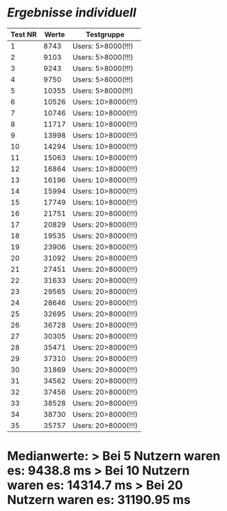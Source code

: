 
# _Ergebnisse individuell_
|Test NR|Werte|Testgruppe|
|-------|-----|----------|
|1|8743|Users: 5>8000(!!!)|
|2|9103|Users: 5>8000(!!!)|
|3|9243|Users: 5>8000(!!!)|
|4|9750|Users: 5>8000(!!!)|
|5|10355|Users: 5>8000(!!!)|
|6|10526|Users: 10>8000(!!!)|
|7|10746|Users: 10>8000(!!!)|
|8|11717|Users: 10>8000(!!!)|
|9|13998|Users: 10>8000(!!!)|
|10|14294|Users: 10>8000(!!!)|
|11|15063|Users: 10>8000(!!!)|
|12|16864|Users: 10>8000(!!!)|
|13|16196|Users: 10>8000(!!!)|
|14|15994|Users: 10>8000(!!!)|
|15|17749|Users: 10>8000(!!!)|
|16|21751|Users: 20>8000(!!!)|
|17|20829|Users: 20>8000(!!!)|
|18|19535|Users: 20>8000(!!!)|
|19|23906|Users: 20>8000(!!!)|
|20|31092|Users: 20>8000(!!!)|
|21|27451|Users: 20>8000(!!!)|
|22|31633|Users: 20>8000(!!!)|
|23|29565|Users: 20>8000(!!!)|
|24|28646|Users: 20>8000(!!!)|
|25|32695|Users: 20>8000(!!!)|
|26|36728|Users: 20>8000(!!!)|
|27|30305|Users: 20>8000(!!!)|
|28|35471|Users: 20>8000(!!!)|
|29|37310|Users: 20>8000(!!!)|
|30|31869|Users: 20>8000(!!!)|
|31|34562|Users: 20>8000(!!!)|
|32|37456|Users: 20>8000(!!!)|
|33|38528|Users: 20>8000(!!!)|
|34|38730|Users: 20>8000(!!!)|
|35|35757|Users: 20>8000(!!!)|

 # Medianwerte: > Bei 5 Nutzern waren es: 9438.8 ms > Bei 10 Nutzern waren es: 14314.7 ms > Bei 20 Nutzern waren es: 31190.95 ms